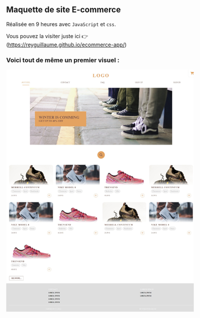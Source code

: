 ## Maquette de site E-commerce

Réalisée en 9 heures avec `JavaScript` et `css`.

Vous pouvez la visiter juste ici 👉 (https://reyguillaume.github.io/ecommerce-app/)

### Voici tout de même un premier visuel :

![Page d'accueil](./accueil.jpeg 'Page accueil')
